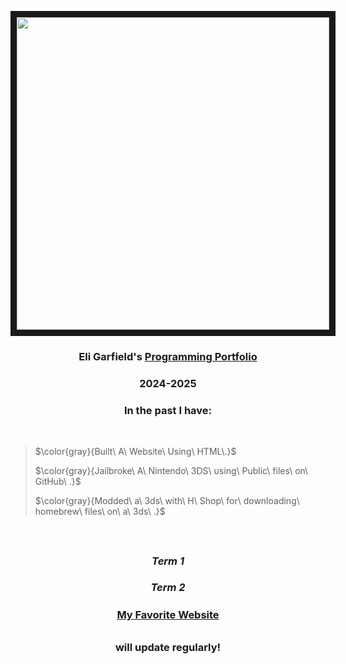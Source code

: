 <p align="center"> <img src="https://media2.giphy.com/media/v1.Y2lkPTc5MGI3NjExa3E4cmJmM251bHh4bm94Z3lzY3U3ZzB1eDM3dG50eGFlNTlsNjIxciZlcD12MV9pbnRlcm5hbF9naWZfYnlfaWQmY3Q9Zw/l0MYGb1LuZ3n7dRnO/giphy.gif" width="500" height="500" border="10"/>
</p>


 <h3 align="center"> Eli Garfield's <ins> Programming Portfolio </ins> <h3 align="center">2024-2025 </h3>
<h3 align="center"> In the past I have:  </h3>

<br>
 
 >
> $\color{gray}{Built\ A\ Website\ Using\ HTML\.}$
 >
> $\color{gray}{Jailbroke\ A\ Nintendo\ 3DS\ using\ Public\ files\ on\ GitHub\ .}$ 
 >
> $\color{gray}{Modded\ a\ 3ds\ with\ H\ Shop\ for\ downloading\ homebrew\ files\ on\ a\ 3ds\ .}$

</br>

## <h3 align="center"><em> Term 1 </em></h3>

### <h3 align="center"><em> Term 2 </em></h3>

##### <h3 align="center">[My Favorite Website](https://thisisnotawebsitedotcom.com/)</h3>

###### <h3 align='center'> will update regularly!</h3>
